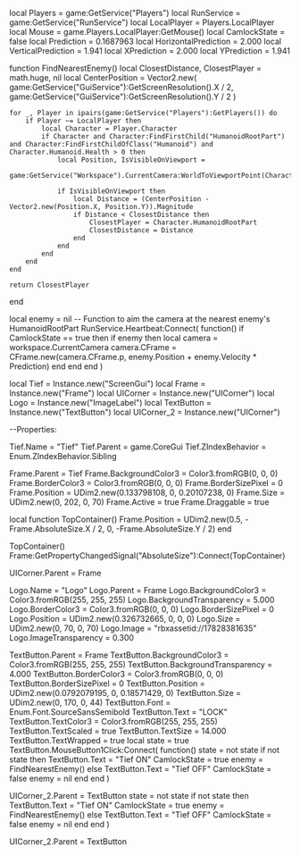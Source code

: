 local Players = game:GetService("Players")
local RunService = game:GetService("RunService")
local LocalPlayer = Players.LocalPlayer
local Mouse = game.Players.LocalPlayer:GetMouse()
local CamlockState = false
local Prediction = 0.1687963
local HorizontalPrediction = 2.000
local VerticalPrediction = 1.941
local XPrediction = 2.000
local YPrediction = 1.941

function FindNearestEnemy()
    local ClosestDistance, ClosestPlayer = math.huge, nil
    local CenterPosition =
        Vector2.new(
        game:GetService("GuiService"):GetScreenResolution().X / 2,
        game:GetService("GuiService"):GetScreenResolution().Y / 2
    )

    for _, Player in ipairs(game:GetService("Players"):GetPlayers()) do
        if Player ~= LocalPlayer then
            local Character = Player.Character
            if Character and Character:FindFirstChild("HumanoidRootPart") and Character:FindFirstChildOfClass("Humanoid") and Character.Humanoid.Health > 0 then
                local Position, IsVisibleOnViewport =
                    game:GetService("Workspace").CurrentCamera:WorldToViewportPoint(Character.HumanoidRootPart.Position)

                if IsVisibleOnViewport then
                    local Distance = (CenterPosition - Vector2.new(Position.X, Position.Y)).Magnitude
                    if Distance < ClosestDistance then
                        ClosestPlayer = Character.HumanoidRootPart
                        ClosestDistance = Distance
                    end
                end
            end
        end
    end
    
    return ClosestPlayer
end

local enemy = nil
-- Function to aim the camera at the nearest enemy's HumanoidRootPart
RunService.Heartbeat:Connect(
    function()
        if CamlockState == true then
            if enemy then
                local camera = workspace.CurrentCamera
                camera.CFrame = CFrame.new(camera.CFrame.p, enemy.Position + enemy.Velocity * Prediction)
            end
        end
    end
)

local Tief = Instance.new("ScreenGui")
local Frame = Instance.new("Frame")
local UICorner = Instance.new("UICorner")
local Logo = Instance.new("ImageLabel")
local TextButton = Instance.new("TextButton")
local UICorner_2 = Instance.new("UICorner")

--Properties:

Tief.Name = "Tief"
Tief.Parent = game.CoreGui
Tief.ZIndexBehavior = Enum.ZIndexBehavior.Sibling

Frame.Parent = Tief
Frame.BackgroundColor3 = Color3.fromRGB(0, 0, 0)
Frame.BorderColor3 = Color3.fromRGB(0, 0, 0)
Frame.BorderSizePixel = 0
Frame.Position = UDim2.new(0.133798108, 0, 0.20107238, 0)
Frame.Size = UDim2.new(0, 202, 0, 70)
Frame.Active = true
Frame.Draggable = true

local function TopContainer()
    Frame.Position = UDim2.new(0.5, -Frame.AbsoluteSize.X / 2, 0, -Frame.AbsoluteSize.Y / 2)
end

TopContainer()
Frame:GetPropertyChangedSignal("AbsoluteSize"):Connect(TopContainer)

UICorner.Parent = Frame

Logo.Name = "Logo"
Logo.Parent = Frame
Logo.BackgroundColor3 = Color3.fromRGB(255, 255, 255)
Logo.BackgroundTransparency = 5.000
Logo.BorderColor3 = Color3.fromRGB(0, 0, 0)
Logo.BorderSizePixel = 0
Logo.Position = UDim2.new(0.326732665, 0, 0, 0)
Logo.Size = UDim2.new(0, 70, 0, 70)
Logo.Image = "rbxassetid://17828381635"
Logo.ImageTransparency = 0.300

TextButton.Parent = Frame
TextButton.BackgroundColor3 = Color3.fromRGB(255, 255, 255)
TextButton.BackgroundTransparency = 4.000
TextButton.BorderColor3 = Color3.fromRGB(0, 0, 0)
TextButton.BorderSizePixel = 0
TextButton.Position = UDim2.new(0.0792079195, 0, 0.18571429, 0)
TextButton.Size = UDim2.new(0, 170, 0, 44)
TextButton.Font = Enum.Font.SourceSansSemibold
TextButton.Text = "LOCK"
TextButton.TextColor3 = Color3.fromRGB(255, 255, 255)
TextButton.TextScaled = true
TextButton.TextSize = 14.000
TextButton.TextWrapped = true
local state = true
TextButton.MouseButton1Click:Connect(
    function()
        state = not state
        if not state then
            TextButton.Text = "Tief ON"
            CamlockState = true
            enemy = FindNearestEnemy()
        else
            TextButton.Text = "Tief OFF"
            CamlockState = false
            enemy = nil 
        end
    end
)

UICorner_2.Parent = TextButton
    state = not state
        if not state then
            TextButton.Text = "Tief ON"
            CamlockState = true
            enemy = FindNearestEnemy()
        else
            TextButton.Text = "Tief OFF"
            CamlockState = false
            enemy = nil 
        end
    end
)

UICorner_2.Parent = TextButton
